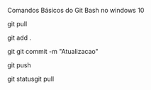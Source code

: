 Comandos Básicos do Git Bash no windows 10

git pull

git add .

git git commit -m "Atualizacao"

git push

git statusgit pull
